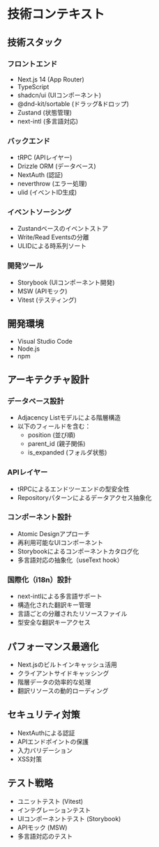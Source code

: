# 技術コンテキスト

## 技術スタック

### フロントエンド
- Next.js 14 (App Router)
- TypeScript
- shadcn/ui (UIコンポーネント)
- @dnd-kit/sortable (ドラッグ&ドロップ)
- Zustand (状態管理)
- next-intl (多言語対応)

### バックエンド
- tRPC (APIレイヤー)
- Drizzle ORM (データベース)
- NextAuth (認証)
- neverthrow (エラー処理)
- ulid (イベントID生成)

### イベントソーシング
- Zustandベースのイベントストア
- Write/Read Eventsの分離
- ULIDによる時系列ソート

### 開発ツール
- Storybook (UIコンポーネント開発)
- MSW (APIモック)
- Vitest (テスティング)

## 開発環境
- Visual Studio Code
- Node.js
- npm

## アーキテクチャ設計

### データベース設計
- Adjacency Listモデルによる階層構造
- 以下のフィールドを含む：
  - position (並び順)
  - parent_id (親子関係)
  - is_expanded (フォルダ状態)

### APIレイヤー
- tRPCによるエンドツーエンドの型安全性
- Repositoryパターンによるデータアクセス抽象化

### コンポーネント設計
- Atomic Designアプローチ
- 再利用可能なUIコンポーネント
- Storybookによるコンポーネントカタログ化
- 多言語対応の抽象化（useText hook）

### 国際化（i18n）設計
- next-intlによる多言語サポート
- 構造化された翻訳キー管理
- 言語ごとの分離されたリソースファイル
- 型安全な翻訳キーアクセス

## パフォーマンス最適化
- Next.jsのビルトインキャッシュ活用
- クライアントサイドキャッシング
- 階層データの効率的な処理
- 翻訳リソースの動的ローディング

## セキュリティ対策
- NextAuthによる認証
- APIエンドポイントの保護
- 入力バリデーション
- XSS対策

## テスト戦略
- ユニットテスト (Vitest)
- インテグレーションテスト
- UIコンポーネントテスト (Storybook)
- APIモック (MSW)
- 多言語対応のテスト
